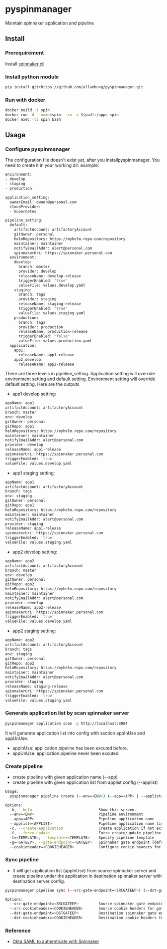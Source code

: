 # pyspinmanager
Maintain spinnaker application and pipeline

## Install
### Prerequirement
Install [spinnaker cli](https://spinnaker.io/setup/spin/)

### Install python module
```bash
pip install git+https://github.com/allanhung/pyspinmanager.git
```

### Run with docker
```bash
docker build -t spin .
docker run -d --name=spin --rm -v $(pwd):/apps spin
docker exec -ti spin bash
```

## Usage
### Configure pyspinmanager
The configuration file doesn't exist yet, after you installpyspinmanager. You need to create it in your working dir.
example:
```bash
environment:
- develop
- staging
- production

application_setting:
  ownerEmail: owner@personal.com
  cloudProvider:
  - kubernetes

pipeline_setting:
  default:
    artifactAccount: artifactoryAccount
    gitOwner: personal
    helmRepository: https://myhelm.repo.com/repository
    maintainer: maintainer
    notifyEmailAddr: alert@personal.com
    spinnakerUri: https://spinnaker.personal.com
  environment:
    develop:
      branch: master
      provider: develop
      releaseName: develop-release
      triggerEnabled: "true"
      valueFile: values.develop.yaml
    staging:
      branch: tags
      provider: staging
      releaseName: staging-release
      triggerEnabled: "true"
      valueFile: values.staging.yaml
    production:
      branch: tags
      provider: production
      releaseName: production-release
      triggerEnabled: "false"
      valueFile: values.production.yaml
  application:
    app1:
      releaseName: app1-release
    app2.develop:
      releaseName: app2-release
```
There are three levels in pipeline_setting. Application setting will override environment setting and default setting.
Environment setting will override default setting.
Here are the outputs
* app1 develop setting:
```bash
appName: app1
artifactAccount: artifactoryAccount
branch: master
env: develop
gitOwner: personal
gitRepo: app1
helmRepository: https://myhelm.repo.com/repository
maintainer: maintainer
notifyEmailAddr: alert@personal.com
provider: develop
releaseName: app1-release
spinnakerUri: https://spinnaker.personal.com
triggerEnabled: 'true'
valueFile: values.develop.yaml
```
* app1 staging setting:
```bash
appName: app1
artifactAccount: artifactoryAccount
branch: tags
env: staging
gitOwner: personal
gitRepo: app1
helmRepository: https://myhelm.repo.com/repository
maintainer: maintainer
notifyEmailAddr: alert@personal.com
provider: staging
releaseName: app1-release
spinnakerUri: https://spinnaker.personal.com
triggerEnabled: 'true'
valueFile: values.staging.yaml
```
* app2 develop setting:
```bash
appName: app2
artifactAccount: artifactoryAccount
branch: master
env: develop
gitOwner: personal
gitRepo: app2
helmRepository: https://myhelm.repo.com/repository
maintainer: maintainer
notifyEmailAddr: alert@personal.com
provider: develop
releaseName: app2-release
spinnakerUri: https://spinnaker.personal.com
triggerEnabled: 'true'
valueFile: values.develop.yaml
```
* app2 staging setting:
```bash
appName: app2
artifactAccount: artifactoryAccount
branch: tags
env: staging
gitOwner: personal
gitRepo: app2
helmRepository: https://myhelm.repo.com/repository
maintainer: maintainer
notifyEmailAddr: alert@personal.com
provider: staging
releaseName: staging-release
spinnakerUri: https://spinnaker.personal.com
triggerEnabled: 'true'
valueFile: values.staging.yaml
```

### Generate application list by scan spinnaker server
```bash
pyspinmanager application scan -g http://localhost:8084
```
It will generate application list into config with section appInUse and appUnUse.
* appInUse: application pipeline has been excuted before.
* appUnUse: application pipeline never been excuted.
 
### Create pipeline
* create pipeline with given application name (--app)
* create pipeline with given application list from applist config (--applist)
```bash
Usage:
  pyspinmanager pipeline create (--env=<ENV>) (--app=<APP> | --applist=<APPLIST>) [-t=<TEMPLATE>] [-c] [-f] [-g=<GATEEP>] [--cookieheader=<COOKIEHEADER>]

Options:
  -h, --help                              Show this screen.
  --env=<ENV>                             Pipeline environment
  --app=<APP>                             Pipeline application name
  --applist=<APPLIST>                     Pipeline application name list from applist in config
  -c, --create-application                Create application if not exists
  -f, --force-update                      Force create/update pipeline
  -t=<TEMPLATE>, --template=<TEMPLATE>    Specify pipeline template
  -g=<GATEEP>, --gate-endpoint=<GATEEP>   Spinnaker gate endpoint [default http://localhost:8084]
  --cookieheader=<COOKIEHEADER>           Configure cookie headers for gate client as comma separated list (e.g. key1=value1,key2=value2)
```  

### Sync pipeline
* It will get application list (appInUse) from source spinnaker server and create pipeline under the application in destination spinnaker server with destination server config.
```bash
pyspinmanager pipeline sync (--src-gate-endpoint=<SRCGATEEP>) (--dst-gate-endpoint=<DSTGATEEP>) [--src-cookieheader=<SRCCOOKIEHEADER>] [--dst-cookieheader=<DSTCOOKIEHEADER>]

Options:
  --src-gate-endpoint=<SRCGATEEP>         Source spinnaker gate endpoint
  --src-cookieheader=<COOKIEHEADER>       Source cookie headers for gate client as comma separated list (e.g. key1=value1,key2=value2)
  --dst-gate-endpoint=<DSTGATEEP>         Destination spinnaker gate endpoint
  --dst-cookieheader=<COOKIEHEADER>       Destination cookie headers for gate client as comma separated list (e.g. key1=value1,key2=value2)
```

### Reference
* [Okta SAML to authenticate with Spinnaker](https://github.com/spinnaker/spin/pull/205)
